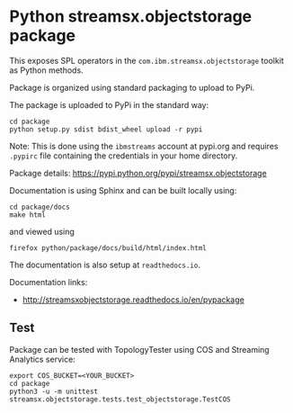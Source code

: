# Python streamsx.objectstorage package

This exposes SPL operators in the `com.ibm.streamsx.objectstorage` toolkit as Python methods.

Package is organized using standard packaging to upload to PyPi.

The package is uploaded to PyPi in the standard way:
```
cd package
python setup.py sdist bdist_wheel upload -r pypi
```
Note: This is done using the `ibmstreams` account at pypi.org and requires `.pypirc` file containing the credentials in your home directory.

Package details: https://pypi.python.org/pypi/streamsx.objectstorage

Documentation is using Sphinx and can be built locally using:
```
cd package/docs
make html
```
and viewed using
```
firefox python/package/docs/build/html/index.html
```

The documentation is also setup at `readthedocs.io`.

Documentation links:
* http://streamsxobjectstorage.readthedocs.io/en/pypackage

## Test

Package can be tested with TopologyTester using COS and Streaming Analytics service:
```
export COS_BUCKET=<YOUR_BUCKET>
cd package
python3 -u -m unittest streamsx.objectstorage.tests.test_objectstorage.TestCOS
```
